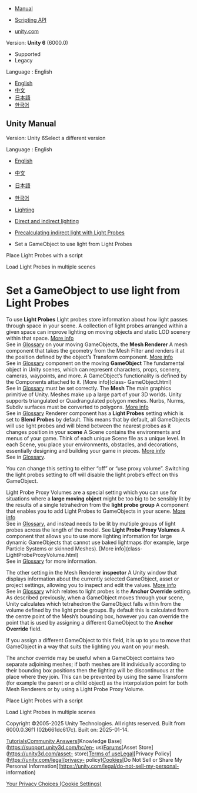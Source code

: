 [](https://docs.unity3d.com)

  * [Manual](../Manual/index.html)
  * [Scripting API](../ScriptReference/index.html)

  * [unity.com](https://unity.com/)

Version: **Unity 6** (6000.0)

  * Supported
  * Legacy

Language : English

  * [English](/Manual/LightProbes-MeshRenderer.html)
  * [中文](/cn/current/Manual/LightProbes-MeshRenderer.html)
  * [日本語](/ja/current/Manual/LightProbes-MeshRenderer.html)
  * [한국어](/kr/current/Manual/LightProbes-MeshRenderer.html)

[](https://docs.unity3d.com)

## Unity Manual

Version: Unity 6Select a different version

Language : English

  * [English](/Manual/LightProbes-MeshRenderer.html)
  * [中文](/cn/current/Manual/LightProbes-MeshRenderer.html)
  * [日本語](/ja/current/Manual/LightProbes-MeshRenderer.html)
  * [한국어](/kr/current/Manual/LightProbes-MeshRenderer.html)

  * [Lighting](LightingOverview.html)
  * [Direct and indirect lighting](direct-and-indirect-lighting.html)
  * [Precalculating indirect light with Light Probes](LightProbes-landing.html)
  * Set a GameObject to use light from Light Probes

[](LightProbes-Placing-Scripting.html)

Place Light Probes with a script

[](light-probes-and-scene-loading.html)

Load Light Probes in multiple scenes

# Set a GameObject to use light from Light Probes

To use **Light Probes** Light probes store information about how light passes
through space in your scene. A collection of light probes arranged within a
given space can improve lighting on moving objects and static LOD scenery
within that space. [More info](LightProbes.html)  
See in [Glossary](Glossary.html#LightProbe) on your moving GameObjects, the
**Mesh Renderer** A mesh component that takes the geometry from the Mesh
Filter and renders it at the position defined by the object’s Transform
component. [More info](class-MeshRenderer.html)  
See in [Glossary](Glossary.html#MeshRenderer) component on the moving
**GameObject** The fundamental object in Unity scenes, which can represent
characters, props, scenery, cameras, waypoints, and more. A GameObject’s
functionality is defined by the Components attached to it. [More info](class-
GameObject.html)  
See in [Glossary](Glossary.html#GameObject) must be set correctly. The
**Mesh** The main graphics primitive of Unity. Meshes make up a large part of
your 3D worlds. Unity supports triangulated or Quadrangulated polygon meshes.
Nurbs, Nurms, Subdiv surfaces must be converted to polygons. [More
info](mesh.html)  
See in [Glossary](Glossary.html#Mesh) Renderer component has a **Light
Probes** setting which is set to **Blend Probes** by default. This means that
by default, all GameObjects will use light probes and will blend between the
nearest probes as it changes position in your **scene** A Scene contains the
environments and menus of your game. Think of each unique Scene file as a
unique level. In each Scene, you place your environments, obstacles, and
decorations, essentially designing and building your game in pieces. [More
info](CreatingScenes.html)  
See in [Glossary](Glossary.html#Scene).

You can change this setting to either “off” or “use proxy volume”. Switching
the light probes setting to off will disable the light probe’s effect on this
GameObject.

Light Probe Proxy Volumes are a special setting which you can use for
situations where a **large moving object** might be too big to be sensibly lit
by the results of a single tetrahedron from the **light probe group** A
component that enables you to add Light Probes to GameObjects in your scene.
[More info](class-LightProbeGroup.html)  
See in [Glossary](Glossary.html#LightProbeGroup), and instead needs to be lit
by multiple groups of light probes across the length of the model. See **Light
Probe Proxy Volumes** A component that allows you to use more lighting
information for large dynamic GameObjects that cannot use baked lightmaps (for
example, large Particle Systems or skinned Meshes). [More info](class-
LightProbeProxyVolume.html)  
See in [Glossary](Glossary.html#LightProbeProxyVolume) for more information.

The other setting in the Mesh Renderer **inspector** A Unity window that
displays information about the currently selected GameObject, asset or project
settings, allowing you to inspect and edit the values. [More
info](UsingTheInspector.html)  
See in [Glossary](Glossary.html#Inspector) which relates to light probes is
the **Anchor Override** setting. As described previously, when a GameObject
moves through your scene, Unity calculates which tetrahedron the GameObject
falls within from the volume defined by the light probe groups. By default
this is calculated from the centre point of the Mesh’s bounding box, however
you can override the point that is used by assigning a different GameObject to
the **Anchor Override** field.

If you assign a different GameObject to this field, it is up to you to move
that GameObject in a way that suits the lighting you want on your mesh.

The anchor override may be useful when a GameObject contains two separate
adjoining meshes; if both meshes are lit individually according to their
bounding box positions then the lighting will be discontinuous at the place
where they join. This can be prevented by using the same Transform (for
example the parent or a child object) as the interpolation point for both Mesh
Renderers or by using a Light Probe Proxy Volume.

[](LightProbes-Placing-Scripting.html)

Place Light Probes with a script

[](light-probes-and-scene-loading.html)

Load Light Probes in multiple scenes

Copyright ©2005-2025 Unity Technologies. All rights reserved. Built from
6000.0.36f1 (02b661dc617c). Built on: 2025-01-14.

[Tutorials](https://learn.unity.com/)[Community
Answers](https://answers.unity3d.com)[Knowledge
Base](https://support.unity3d.com/hc/en-
us)[Forums](https://forum.unity3d.com)[Asset Store](https://unity3d.com/asset-
store)[Terms of
use](https://docs.unity3d.com/Manual/TermsOfUse.html)[Legal](https://unity.com/legal)[Privacy
Policy](https://unity.com/legal/privacy-
policy)[Cookies](https://unity.com/legal/cookie-policy)[Do Not Sell or Share
My Personal Information](https://unity.com/legal/do-not-sell-my-personal-
information)

[Your Privacy Choices (Cookie Settings)](javascript:void\(0\);)

